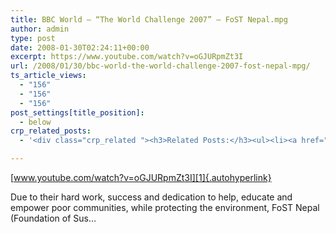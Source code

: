 ```yaml
---
title: BBC World – “The World Challenge 2007” – FoST Nepal.mpg
author: admin
type: post
date: 2008-01-30T02:24:11+00:00
excerpt: https://www.youtube.com/watch?v=oGJURpmZt3I
url: /2008/01/30/bbc-world-the-world-challenge-2007-fost-nepal-mpg/
ts_article_views:
  - "156"
  - "156"
  - "156"
post_settings[title_position]:
  - below
crp_related_posts:
  - '<div class="crp_related "><h3>Related Posts:</h3><ul><li><a href="https://scdhub.org/2017/12/25/wastewater-treatment-and-biosolids-management/"    ><img src="https://scdhub.org/wp-content/uploads/2017/12/wastewater-treatment-and-biosoli-150x150.jpg" alt="Wastewater treatment and Biosolids management" title="Wastewater treatment and Biosolids management" width="150" height="150" class="crp_thumb crp_featured" /><span class="crp_title">Wastewater treatment and Biosolids management</span></a></li><li><a href="https://scdhub.org/2018/01/06/household-and-neighborhood-sanitation-infrastructures-excreta-wastewater-disposal-in-developing-countries/"    ><img src="https://scdhub.org/wp-content/plugins/contextual-related-posts/default.png" alt="Household and neighborhood Sanitation Infrastructures: Excreta, wastewater disposal in developing countries" title="Household and neighborhood Sanitation Infrastructures: Excreta, wastewater disposal in developing countries" width="150" height="150" class="crp_thumb crp_default" /><span class="crp_title">Household and neighborhood Sanitation&hellip;</span></a></li><li><a href="https://scdhub.org/founding-board/"    ><img src="https://scdhub.org/wp-content/uploads/2017/04/Screen-Shot-2017-08-14-at-11.39.28-AM-150x150.png" alt="Founding Board" title="Founding Board" width="150" height="150" class="crp_thumb crp_correctfirst" /><span class="crp_title">Founding Board</span></a></li><li><a href="https://scdhub.org/2017/12/29/walking-in-sabinas-shoes-world-vision/"    ><img src="https://scdhub.org/wp-content/uploads/2017/12/walking-in-sabinas-shoes-world-v-150x150.jpg" alt="Walking in Sabinas Shoes &#8211; World Vision" title="Walking in Sabinas Shoes &#8211; World Vision" width="150" height="150" class="crp_thumb crp_featured" /><span class="crp_title">Walking in Sabinas Shoes &#8211; World Vision</span></a></li><li><a href="https://scdhub.org/2017/07/28/8006/"    ><img src="https://scdhub.org/wp-content/uploads/2017/07/hqdefault-150x150.jpg" alt="Music" title="Music" width="150" height="150" class="crp_thumb crp_featured" /><span class="crp_title">Music</span></a></li><li><a href="https://scdhub.org/2016/04/28/solar-cooking-initiatives-in-nepal-1995-2009/"    ><img src="https://scdhub.org/wp-content/uploads/2017/05/solar-cooking-initiatives-in-nep-150x150.jpg" alt="Solar Cooking Initiatives In Nepal (1995-2009)" title="Solar Cooking Initiatives In Nepal (1995-2009)" width="150" height="150" class="crp_thumb crp_firstchild" /><span class="crp_title">Solar Cooking Initiatives In Nepal (1995-2009)</span></a></li></ul><div class="crp_clear"></div></div>'

---
```

[www.youtube.com/watch?v=oGJURpmZt3I][1]{.autohyperlink} 

Due to their hard work, success and dedication to help, educate and empower poor communities, while protecting the environment, FoST Nepal (Foundation of Sus&#8230;

 [1]: https://www.youtube.com/watch?v=oGJURpmZt3I